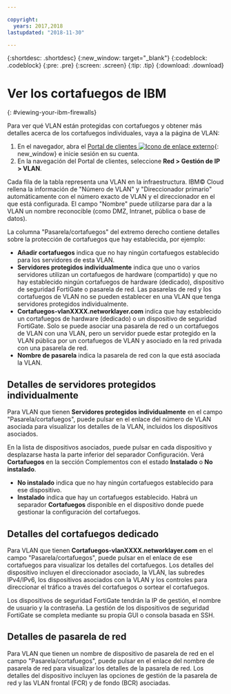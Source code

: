 ```yaml
---

copyright:
  years: 2017,2018
lastupdated: "2018-11-30"

---
```


{:shortdesc: .shortdesc}
{:new_window: target="_blank"}
{:codeblock: .codeblock}
{:pre: .pre}
{:screen: .screen}
{:tip: .tip}
{:download: .download}

# Ver los cortafuegos de IBM
{: #viewing-your-ibm-firewalls}

Para ver qué VLAN están protegidas con cortafuegos y obtener más detalles acerca de los cortafuegos individuales, vaya a la página de VLAN:

1. En el navegador, abra el [Portal de clientes ![Icono de enlace externo](../../icons/launch-glyph.svg "Icono de enlace externo")](https://control.softlayer.com/){: new_window} e inicie sesión en su cuenta.
2. En la navegación del Portal de clientes, seleccione **Red > Gestión de IP > VLAN**.

Cada fila de la tabla representa una VLAN en la infraestructura. IBM© Cloud rellena la información de "Número de VLAN" y "Direccionador primario" automáticamente con el número exacto de VLAN y el direccionador en el que está configurada. El campo "Nombre" puede utilizarse para dar a la VLAN un nombre reconocible (como DMZ, Intranet, pública o base de datos).

La columna "Pasarela/cortafuegos" del extremo derecho contiene detalles sobre la protección de cortafuegos que hay establecida, por ejemplo:

- **Añadir cortafuegos** indica que no hay ningún cortafuegos establecido para los servidores de esta VLAN.
- **Servidores protegidos individualmente** indica que uno o varios servidores utilizan un cortafuegos de hardware (compartido) y que no hay establecido ningún cortafuegos de hardware (dedicado), dispositivo de seguridad FortiGate o pasarela de red. Las pasarelas de red y los cortafuegos de VLAN no se pueden establecer en una VLAN que tenga servidores protegidos individualmente.
- **Cortafuegos-vlanXXXX.networklayer.com** indica que hay establecido un cortafuegos de hardware (dedicado) o un dispositivo de seguridad FortiGate. Solo se puede asociar una pasarela de red o un cortafuegos de VLAN con una VLAN, pero un servidor puede estar protegido en la VLAN pública por un cortafuegos de VLAN y asociado en la red privada con una pasarela de red.
- **Nombre de pasarela** indica la pasarela de red con la que está asociada la VLAN.

## Detalles de servidores protegidos individualmente

Para VLAN que tienen **Servidores protegidos individualmente** en el campo "Pasarela/cortafuegos", puede pulsar en el enlace del número de VLAN asociada para visualizar los detalles de la VLAN, incluidos los dispositivos asociados.

En la lista de dispositivos asociados, puede pulsar en cada dispositivo y desplazarse hasta la parte inferior del separador Configuración. Verá **Cortafuegos** en la sección Complementos con el estado **Instalado** o **No instalado**.

- **No instalado** indica que no hay ningún cortafuegos establecido para ese dispositivo.
- **Instalado** indica que hay un cortafuegos establecido. Habrá un separador **Cortafuegos** disponible en el dispositivo donde puede gestionar la configuración del cortafuegos.

## Detalles del cortafuegos dedicado

Para VLAN que tienen **Cortafuegos-vlanXXXX.networklayer.com** en el campo "Pasarela/cortafuegos", puede pulsar en el enlace de ese cortafuegos para visualizar los detalles del cortafuegos. Los detalles del dispositivo incluyen el direccionador asociado, la VLAN, las subredes IPv4/IPv6, los dispositivos asociados con la VLAN y los controles para direccionar el tráfico a través del cortafuegos o sortear el cortafuegos.

Los dispositivos de seguridad FortiGate tendrán la IP de gestión, el nombre de usuario y la contraseña.  La gestión de los dispositivos de seguridad FortiGate se completa mediante su propia GUI o consola basada en SSH.

## Detalles de pasarela de red

Para VLAN que tienen un nombre de dispositivo de pasarela de red en el campo "Pasarela/cortafuegos", puede pulsar en el enlace del nombre de pasarela de red para visualizar los detalles de la pasarela de red. Los detalles del dispositivo incluyen las opciones de gestión de la pasarela de red y las VLAN frontal (FCR) y de fondo (BCR) asociadas.
